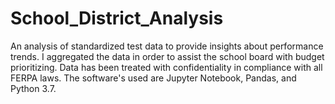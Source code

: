 # School_District_Analysis
An analysis of standardized test data to provide insights about performance trends. I aggregated the data in order to assist the school board with budget prioritizing. Data has been treated with confidentiality in compliance with all FERPA laws. The software's used are Jupyter Notebook, Pandas, and Python 3.7. 
